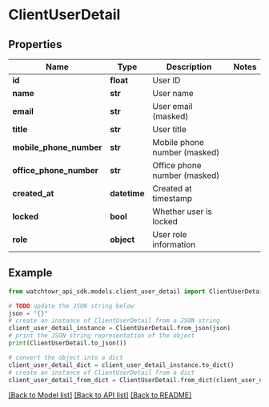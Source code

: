 # ClientUserDetail


## Properties

Name | Type | Description | Notes
------------ | ------------- | ------------- | -------------
**id** | **float** | User ID | 
**name** | **str** | User name | 
**email** | **str** | User email (masked) | 
**title** | **str** | User title | 
**mobile_phone_number** | **str** | Mobile phone number (masked) | 
**office_phone_number** | **str** | Office phone number (masked) | 
**created_at** | **datetime** | Created at timestamp | 
**locked** | **bool** | Whether user is locked | 
**role** | **object** | User role information | 

## Example

```python
from watchtowr_api_sdk.models.client_user_detail import ClientUserDetail

# TODO update the JSON string below
json = "{}"
# create an instance of ClientUserDetail from a JSON string
client_user_detail_instance = ClientUserDetail.from_json(json)
# print the JSON string representation of the object
print(ClientUserDetail.to_json())

# convert the object into a dict
client_user_detail_dict = client_user_detail_instance.to_dict()
# create an instance of ClientUserDetail from a dict
client_user_detail_from_dict = ClientUserDetail.from_dict(client_user_detail_dict)
```
[[Back to Model list]](../README.md#documentation-for-models) [[Back to API list]](../README.md#documentation-for-api-endpoints) [[Back to README]](../README.md)


